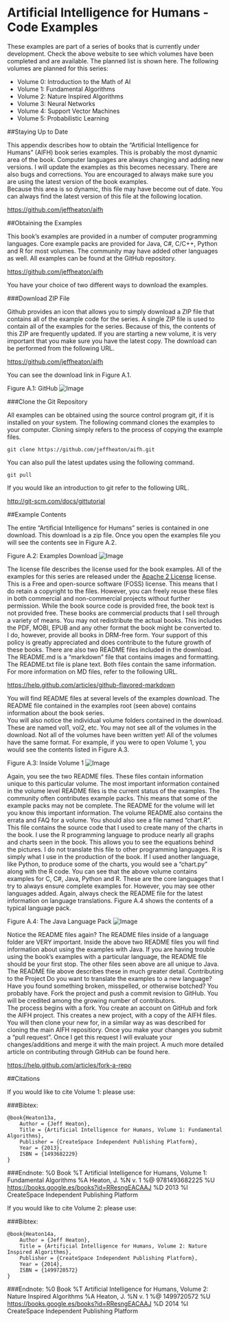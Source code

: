 Artificial Intelligence for Humans  - Code Examples
====
These examples are part of a series of books that is currently under development.  Check the above website to see which volumes have been completed and are available.  The planned list is shown here.
The following volumes are planned for this series:

* Volume 0: Introduction to the Math of AI
* Volume 1: Fundamental Algorithms 
* Volume 2: Nature Inspired Algorithms
* Volume 3: Neural Networks
* Volume 4: Support Vector Machines
* Volume 5: Probabilistic Learning

##Staying Up to Date

This appendix describes how to obtain the “Artificial Intelligence for Humans” (AIFH) book series examples. 
This is probably the most dynamic area of the book.  Computer languages are always changing and adding new versions.  I will update the examples as this becomes necessary.  There are also bugs and corrections.  You are encouraged to always make sure you are using the latest version of the book examples.  
Because this area is so dynamic, this file may have become out of date. You can always find the latest version of this file at the following location.

https://github.com/jeffheaton/aifh 

##Obtaining the Examples

This book’s examples are provided in a number of computer programming languages.  Core example packs are provided for Java, C#, C/C++, Python and R for most volumes.  The community may have added other languages as well.  All examples can be found at the GitHub repository.

https://github.com/jeffheaton/aifh

You have your choice of two different ways to download the examples. 

###Download ZIP File

Github provides an icon that allows you to simply download a ZIP file that contains all of the example code for the series.  A single ZIP file is used to contain all of the examples for the series.  Because of this, the contents of this ZIP are frequently updated.  If you are starting a new volume, it is very important that you make sure you have the latest copy.  The download can be performed from the following URL.

https://github.com/jeffheaton/aifh

You can see the download link in Figure A.1.

Figure A.1: GitHub
![Image](http://www.heatonresearch.com/images/aifh/cha_github.png)
 

###Clone the Git Repository

All examples can be obtained using the source control program git, if it is installed on your system. The following command clones the examples to your computer.  Cloning simply refers to the process of copying the example files.
```
git clone https://github.com/jeffheaton/aifh.git
```
You can also pull the latest updates using the following command.
```
git pull
```
If you would like an introduction to git refer to the following URL.

http://git-scm.com/docs/gittutorial

##Example Contents

The entire “Artificial Intelligence for Humans” series is contained in one download.  This download is a zip file. 
Once you open the examples file you will see the contents see in Figure A.2.

Figure A.2: Examples Download
![Image](http://www.heatonresearch.com/images/aifh/cha_main_download.png)
 
The license file describes the license used for the book examples. All of the examples for this series are released under the [Apache 2 License](./LICENSE.txt) license.  This is a Free and open-source software (FOSS) license.  This means that I do retain a copyright to the files.  However, you can freely reuse these files in both commercial and non-commercial projects without further permission. 
While the book source code is provided free, the book text is not provided free.  These books are commercial products that I sell through a variety of means.  You may not redistribute the actual books.  This includes the PDF, MOBI, EPUB and any other format the book might be converted to. I do, however, provide all books in DRM-free form. Your support of this policy is greatly appreciated and does contribute to the future growth of these books.
There are also two README files included in the download.  The README.md is a “markdown” file that contains images and formatting.  The README.txt file is plane text.  Both files contain the same information. For more information on MD files, refer to the following URL.

https://help.github.com/articles/github-flavored-markdown

You will find README files at several levels of the examples download. The README file contained in the examples root (seen above) contains information about the book series.  
You will also notice the individual volume folders contained in the download.  These are named vol1, vol2, etc.  You may not see all of the volumes in the download.  Not all of the volumes have been written yet!  All of the volumes have the same format.  For example, if you were to open Volume 1, you would see the contents listed in Figure A.3.

Figure A.3: Inside Volume 1
![Image](http://www.heatonresearch.com/images/aifh/cha_vol1.png)
 
Again, you see the two README files.  These files contain information unique to this particular volume.  The most important information contained in the volume level README files is the current status of the examples.  The community often contributes example packs.  This means that some of the example packs may not be complete.  The README for the volume will let you know this important information. The volume README.also contains the errata and FAQ for a volume.
You should also see a file named “chart.R”.  This file contains the source code that I used to create many of the charts in the book.  I use the R programming language to produce nearly all graphs and charts seen in the book.  This allows you to see the equations behind the pictures.  I do not translate this file to other programming languages.  R is simply what I use in the production of the book.  If I used another language, like Python, to produce some of the charts, you would see a “chart.py” along with the R code.
You can see that the above volume contains examples for C, C#, Java, Python and R. These are the core languages that I try to always ensure complete examples for.  However, you may see other languages added.  Again, always check the README file for the latest information on language translations.
Figure A.4 shows the contents of a typical language pack.  

Figure A.4: The Java Language Pack
![Image](http://www.heatonresearch.com/images/aifh/cha_java.png)
 
Notice the README files again?  The README files inside of a language folder are VERY important.  Inside the above two README files you will find information about using the examples with Java.  If you are having trouble using the book’s examples with a particular language, the README file should be your first stop.  The other files seen above are all unique to Java.  The README file above describes these in much greater detail.
Contributing to the Project
Do you want to translate the examples to a new language? Have you found something broken, misspelled, or otherwise botched? You probably have. Fork the project and push a commit revision to GitHub. You will be credited among the growing number of contributors.  
The process begins with a fork.  You create an account on GitHub and fork the AIFH project.  This creates a new project, with a copy of the AIFH files.  You will then clone your new for, in a similar way as was described for cloning the main AIFH repositiory.  Once you make your changes you submit a “pull request”.  Once I get this request I will evaluate your changes/additions and merge it with the main project.
A much more detailed article on contributing through GitHub can be found here.

https://help.github.com/articles/fork-a-repo

##Citations

If you would like to cite Volume 1: please use:

###Bibtex:

	@book{Heaton13a,
		Author = {Jeff Heaton},
		Title = {Artificial Intelligence for Humans, Volume 1: Fundamental Algorithms},
		Publisher = {CreateSpace Independent Publishing Platform},
		Year = {2013},
		ISBN = {1493682229}
	}

###Endnote:
	%0 Book
	%T Artificial Intelligence for Humans, Volume 1: Fundamental Algorithms
	%A Heaton, J.
	%N v. 1
	%@ 9781493682225
	%U https://books.google.es/books?id=RResngEACAAJ
	%D 2013
	%I CreateSpace Independent Publishing Platform
	
If you would like to cite Volume 2: please use:

###Bibtex:

	@book{Heaton14a,
		Author = {Jeff Heaton},
		Title = {Artificial Intelligence for Humans, Volume 2: Nature Inspired Algorithms},
		Publisher = {CreateSpace Independent Publishing Platform},
		Year = {2014},
		ISBN = {1499720572}
	}

###Endnote:
	%0 Book
	%T Artificial Intelligence for Humans, Volume 2: Nature Inspired Algorithms
	%A Heaton, J.
	%N v. 1
	%@ 1499720572
	%U https://books.google.es/books?id=RResngEACAAJ
	%D 2014
	%I CreateSpace Independent Publishing Platform
	
